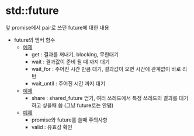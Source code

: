 # std::future

앞 promise에서 pair로 쓰던 future에 대한 내용

- future의 멤버 함수
  - [예제](./future1.cpp)
    - get : 결과를 꺼내기, blocking, 무한대기
    - wait : 결과값이 준비 될 때 까지 대기
    - wait_for : 주어진 시간 만큼 대기, 결과값이 오면 시간에 관계없이 바로 리턴
    - wait_until : 주어진 시간 까지 대기
  - [예제](./future2.cpp)
    - share : shared_future 얻기, 여러 쓰레드에서 특정 쓰레드의 결과를 대기 하고 싶을때 씀 (그냥 future로는 안됌)
  - [예제](./future3.cpp)
    - promise와 future를 쓸때 주의사항
    - valid : 유효성 확인
